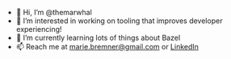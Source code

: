 - 👋 Hi, I’m @themarwhal
- 👀 I’m interested in working on tooling that improves developer experiencing!
- 🌱 I’m currently learning lots of things about Bazel 
- 📫 Reach me at marie.bremner@gmail.com or [LinkedIn](https://www.linkedin.com/in/marie-bremner-488977102)

<!---
themarwhal/themarwhal is a ✨ special ✨ repository because its `README.md` (this file) appears on your GitHub profile.
You can click the Preview link to take a look at your changes.
--->
